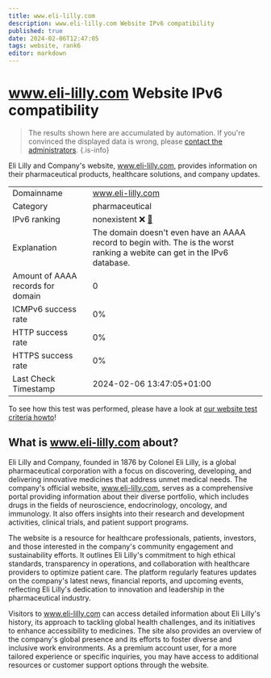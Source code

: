 ```yaml
---
title: www.eli-lilly.com
description: www.eli-lilly.com Website IPv6 compatibility
published: true
date: 2024-02-06T12:47:05
tags: website, rank6
editor: markdown
---
```


# www.eli-lilly.com Website IPv6 compatibility

> The results shown here are accumulated by automation. If you're convinced the displayed data is wrong, please [contact the administrators](/howto/chat). 
{.is-info}

Eli Lilly and Company's website, www.eli-lilly.com, provides information on their pharmaceutical products, healthcare solutions, and company updates.


|   |   |
| - | - |
| Domainname | www.eli-lilly.com
| Category | pharmaceutical |
| IPv6 ranking | nonexistent :x: [🔗](/howto/ranking) |
| Explanation | The domain doesn't even have an AAAA record to begin with. The is the worst ranking a webite can get in the IPv6 database. |
| Amount of AAAA records for domain | 0 |
| ICMPv6 success rate | 0%|
| HTTP success rate | 0% |
| HTTPS success rate | 0% |
| Last Check Timestamp | 2024-02-06 13:47:05+01:00 |

To see how this test was performed, please have a look at [our website test criteria howto](/howto/testcriteria/website)!


## What is www.eli-lilly.com about?
Eli Lilly and Company, founded in 1876 by Colonel Eli Lilly, is a global pharmaceutical corporation with a focus on discovering, developing, and delivering innovative medicines that address unmet medical needs. The company's official website, www.eli-lilly.com, serves as a comprehensive portal providing information about their diverse portfolio, which includes drugs in the fields of neuroscience, endocrinology, oncology, and immunology. It also offers insights into their research and development activities, clinical trials, and patient support programs.

The website is a resource for healthcare professionals, patients, investors, and those interested in the company's community engagement and sustainability efforts. It outlines Eli Lilly's commitment to high ethical standards, transparency in operations, and collaboration with healthcare providers to optimize patient care. The platform regularly features updates on the company's latest news, financial reports, and upcoming events, reflecting Eli Lilly's dedication to innovation and leadership in the pharmaceutical industry.

Visitors to www.eli-lilly.com can access detailed information about Eli Lilly's history, its approach to tackling global health challenges, and its initiatives to enhance accessibility to medicines. The site also provides an overview of the company's global presence and its efforts to foster diverse and inclusive work environments. As a premium account user, for a more tailored experience or specific inquiries, you may have access to additional resources or customer support options through the website.


